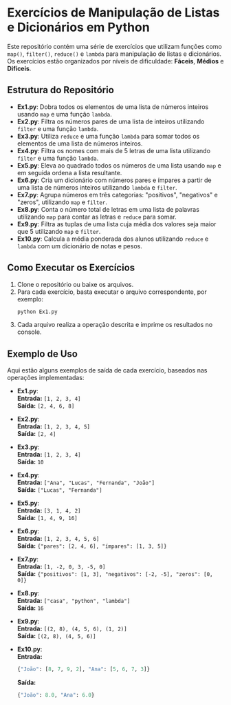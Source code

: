 
# Exercícios de Manipulação de Listas e Dicionários em Python

Este repositório contém uma série de exercícios que utilizam funções como `map()`, `filter()`, `reduce()` e `lambda` para manipulação de listas e dicionários. Os exercícios estão organizados por níveis de dificuldade: **Fáceis**, **Médios** e **Difíceis**. 

## Estrutura do Repositório

- **Ex1.py**: Dobra todos os elementos de uma lista de números inteiros usando `map` e uma função `lambda`.
- **Ex2.py**: Filtra os números pares de uma lista de inteiros utilizando `filter` e uma função `lambda`.
- **Ex3.py**: Utiliza `reduce` e uma função `lambda` para somar todos os elementos de uma lista de números inteiros.
- **Ex4.py**: Filtra os nomes com mais de 5 letras de uma lista utilizando `filter` e uma função `lambda`.
- **Ex5.py**: Eleva ao quadrado todos os números de uma lista usando `map` e em seguida ordena a lista resultante.
- **Ex6.py**: Cria um dicionário com números pares e ímpares a partir de uma lista de números inteiros utilizando `lambda` e `filter`.
- **Ex7.py**: Agrupa números em três categorias: "positivos", "negativos" e "zeros", utilizando `map` e `filter`.
- **Ex8.py**: Conta o número total de letras em uma lista de palavras utilizando `map` para contar as letras e `reduce` para somar.
- **Ex9.py**: Filtra as tuplas de uma lista cuja média dos valores seja maior que 5 utilizando `map` e `filter`.
- **Ex10.py**: Calcula a média ponderada dos alunos utilizando `reduce` e `lambda` com um dicionário de notas e pesos.

## Como Executar os Exercícios

1. Clone o repositório ou baixe os arquivos.
2. Para cada exercício, basta executar o arquivo correspondente, por exemplo:
   ```bash
   python Ex1.py
   ```
3. Cada arquivo realiza a operação descrita e imprime os resultados no console.

## Exemplo de Uso

Aqui estão alguns exemplos de saída de cada exercício, baseados nas operações implementadas:

- **Ex1.py**:  
  **Entrada:** `[1, 2, 3, 4]`  
  **Saída:** `[2, 4, 6, 8]`

- **Ex2.py**:  
  **Entrada:** `[1, 2, 3, 4, 5]`  
  **Saída:** `[2, 4]`

- **Ex3.py**:  
  **Entrada:** `[1, 2, 3, 4]`  
  **Saída:** `10`

- **Ex4.py**:  
  **Entrada:** `["Ana", "Lucas", "Fernanda", "João"]`  
  **Saída:** `["Lucas", "Fernanda"]`

- **Ex5.py**:  
  **Entrada:** `[3, 1, 4, 2]`  
  **Saída:** `[1, 4, 9, 16]`

- **Ex6.py**:  
  **Entrada:** `[1, 2, 3, 4, 5, 6]`  
  **Saída:** `{"pares": [2, 4, 6], "ímpares": [1, 3, 5]}`

- **Ex7.py**:  
  **Entrada:** `[1, -2, 0, 3, -5, 0]`  
  **Saída:** `{"positivos": [1, 3], "negativos": [-2, -5], "zeros": [0, 0]}`

- **Ex8.py**:  
  **Entrada:** `["casa", "python", "lambda"]`  
  **Saída:** `16`

- **Ex9.py**:  
  **Entrada:** `[(2, 8), (4, 5, 6), (1, 2)]`  
  **Saída:** `[(2, 8), (4, 5, 6)]`

- **Ex10.py**:  
  **Entrada:**  
  ```python
  {"João": [8, 7, 9, 2], "Ana": [5, 6, 7, 3]}
  ```  
  **Saída:**  
  ```python
  {"João": 8.0, "Ana": 6.0}
  ```
